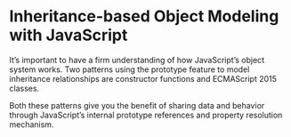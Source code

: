 # Inheritance-based Object Modeling with JavaScript

It’s important to have a firm understanding of how JavaScript’s object system works. Two patterns using the prototype feature to model inheritance relationships are constructor functions and ECMAScript 2015 classes. 

Both these patterns give you the benefit of sharing data and behavior through JavaScript’s internal prototype references and property resolution mechanism.
